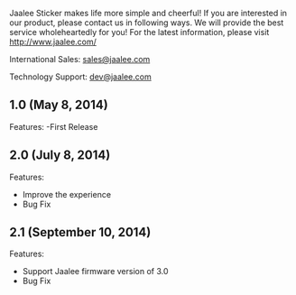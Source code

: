 Jaalee Sticker makes life more simple and cheerful! If you are interested in our product, please contact us in following ways. We will provide the best service wholeheartedly for you!
For the latest information, please visit http://www.jaalee.com/

International Sales: sales@jaalee.com

Technology Support: dev@jaalee.com

## 1.0 (May 8, 2014)
Features:
 -First Release

## 2.0 (July 8, 2014)
Features:
 - Improve the experience
 - Bug Fix

## 2.1 (September 10, 2014)
Features:
 - Support Jaalee firmware version of 3.0
 - Bug Fix

